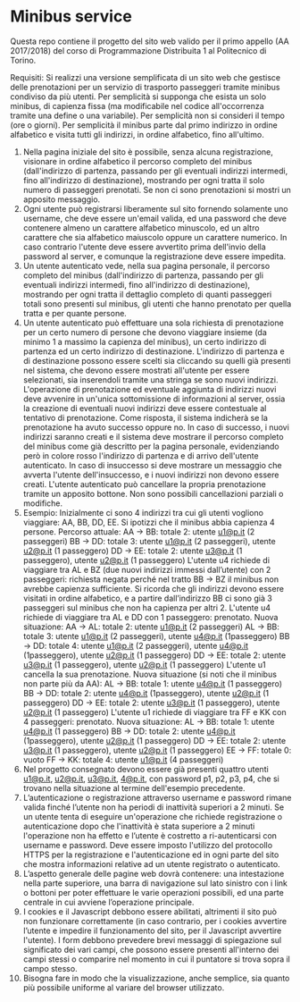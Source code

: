 # Minibus service
Questa repo contiene il progetto del sito web valido per il primo appello (AA 2017/2018) del corso di Programmazione Distribuita 1 al Politecnico di Torino.


Requisiti:
Si realizzi una versione semplificata di un sito web che gestisce delle prenotazioni per un servizio di trasporto
passeggeri tramite minibus condiviso da più utenti. Per semplicità si supponga che esista un solo minibus, di capienza
fissa (ma modificabile nel codice all'occorrenza tramite una define o una variabile). Per semplicità non si consideri il
tempo (ore o giorni). Per semplicità il minibus parte dal primo indirizzo in ordine alfabetico e visita tutti gli indirizzi, in
ordine alfabetico, fino all'ultimo.
1. Nella pagina iniziale del sito è possibile, senza alcuna registrazione, visionare in ordine alfabetico il percorso
completo del minibus (dall'indirizzo di partenza, passando per gli eventuali indirizzi intermedi, fino all'indirizzo di
destinazione), mostrando per ogni tratta il solo numero di passeggeri prenotati. Se non ci sono prenotazioni si mostri un
apposito messaggio.
2. Ogni utente può registrarsi liberamente sul sito fornendo solamente uno username, che deve essere un'email valida,
ed una password che deve contenere almeno un carattere alfabetico minuscolo, ed un altro carattere che sia alfabetico
maiuscolo oppure un carattere numerico. In caso contrario l'utente deve essere avvertito prima dell'invio della password
al server, e comunque la registrazione deve essere impedita.
3. Un utente autenticato vede, nella sua pagina personale, il percorso completo del minibus (dall'indirizzo di partenza,
passando per gli eventuali indirizzi intermedi, fino all'indirizzo di destinazione), mostrando per ogni tratta il dettaglio
completo di quanti passeggeri totali sono presenti sul minibus, gli utenti che hanno prenotato per quella tratta e per
quante persone.
4. Un utente autenticato può effettuare una sola richiesta di prenotazione per un certo numero di persone che devono
viaggiare insieme (da minimo 1 a massimo la capienza del minibus), un certo indirizzo di partenza ed un certo indirizzo
di destinazione. L'indirizzo di partenza e di destinazione possono essere scelti sia cliccando su quelli già presenti nel
sistema, che devono essere mostrati all'utente per essere selezionati, sia inserendoli tramite una stringa se sono nuovi
indirizzi. L'operazione di prenotazione ed eventuale aggiunta di indirizzi nuovi deve avvenire in un'unica sottomissione
di informazioni al server, ossia la creazione di eventuali nuovi indirizzi deve essere contestuale al tentativo di
prenotazione. Come risposta, il sistema indicherà se la prenotazione ha avuto successo oppure no. In caso di successo, i
nuovi indirizzi saranno creati e il sistema deve mostrare il percorso completo del minibus come già descritto per la
pagina personale, evidenziando però in colore rosso l'indirizzo di partenza e di arrivo dell'utente autenticato. In caso di
insuccesso si deve mostrare un messaggio che avverta l'utente dell'insuccesso, e i nuovi indirizzi non devono essere
creati. L'utente autenticato può cancellare la propria prenotazione tramite un apposito bottone. Non sono possibili
cancellazioni parziali o modifiche.
5. Esempio:
Inizialmente ci sono 4 indirizzi tra cui gli utenti vogliono viaggiare: AA, BB, DD, EE.
Si ipotizzi che il minibus abbia capienza 4 persone. Percorso attuale:
AA → BB: totale 2: utente u1@p.it (2 passeggeri)
BB → DD: totale 3: utente u1@p.it (2 passeggeri), utente u2@p.it (1 passeggero)
DD → EE: totale 2: utente u3@p.it (1 passeggero), utente u2@p.it (1 passeggero)
L'utente u4 richiede di viaggiare tra AL e BZ (due nuovi indirizzi immessi dall’utente) con 2 passeggeri: richiesta
negata perché nel tratto BB → BZ il minibus non avrebbe capienza sufficiente. Si ricorda che gli indirizzi devono
essere visitati in ordine alfabetico, e a partire dall’indirizzo BB ci sono già 3 passeggeri sul minibus che non ha capienza
per altri 2.
L'utente u4 richiede di viaggiare tra AL e DD con 1 passeggero: prenotato. Nuova situazione:
AA → AL: totale 2: utente u1@p.it (2 passeggeri)
AL → BB: totale 3: utente u1@p.it (2 passeggeri), utente u4@p.it (1passeggero)
BB → DD: totale 4: utente u1@p.it (2 passeggeri), utente u4@p.it (1passeggero), utente u2@p.it (1 passeggero)
DD → EE: totale 2: utente u3@p.it (1 passeggero), utente u2@p.it (1 passeggero)
L'utente u1 cancella la sua prenotazione. Nuova situazione (si noti che il minibus non parte più da AA):
AL → BB: totale 1: utente u4@p.it (1 passeggero)
BB → DD: totale 2: utente u4@p.it (1passeggero), utente u2@p.it (1 passeggero)
DD → EE: totale 2: utente u3@p.it (1 passeggero), utente u2@p.it (1 passeggero)
L'utente u1 richiede di viaggiare tra FF e KK con 4 passeggeri: prenotato. Nuova situazione:
AL → BB: totale 1: utente u4@p.it (1 passeggero)
BB → DD: totale 2: utente u4@p.it (1passeggero), utente u2@p.it (1 passeggero)
DD → EE: totale 2: utente u3@p.it (1 passeggero), utente u2@p.it (1 passeggero)
EE → FF: totale 0: vuoto
FF → KK: totale 4: utente u1@p.it (4 passeggeri)
6. Nel progetto consegnato devono essere già presenti quattro utenti u1@p.it, u2@p.it, u3@p.it, 4@p.it, con password
p1, p2, p3, p4, che si trovano nella situazione al termine dell'esempio precedente.
7. L’autenticazione o registrazione attraverso username e password rimane valida finché l’utente non ha periodi di
inattività superiori a 2 minuti. Se un utente tenta di eseguire un'operazione che richiede registrazione o autenticazione
dopo che l'inattività è stata superiore a 2 minuti l'operazione non ha effetto e l’utente è costretto a ri-autenticarsi con
username e password. Deve essere imposto l'utilizzo del protocollo HTTPS per la registrazione e l'autenticazione ed in
ogni parte del sito che mostra informazioni relative ad un utente registrato o autenticato.
8. L’aspetto generale delle pagine web dovrà contenere: una intestazione nella parte superiore, una barra di navigazione
sul lato sinistro con i link o bottoni per poter effettuare le varie operazioni possibili, ed una parte centrale in cui avviene
l’operazione principale.
9. I cookies e il Javascript debbono essere abilitati, altrimenti il sito può non funzionare correttamente (in caso
contrario, per i cookies avvertire l’utente e impedire il funzionamento del sito, per il Javascript avvertire l'utente). I
form debbono prevedere brevi messaggi di spiegazione sul significato dei vari campi, che possono essere presenti
all'interno dei campi stessi o comparire nel momento in cui il puntatore si trova sopra il campo stesso.
10. Bisogna fare in modo che la visualizzazione, anche semplice, sia quanto più possibile uniforme al variare del
browser utilizzato.
